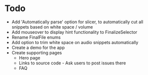 # Todo
  - Add 'Automatically parse' option for slicer, to automatically cut all snippets based on white space / volume
  - Add mouseover to display hint functionality to FinalizeSelector
  - Rename FinalFile enums
  - Add option to trim white space on audio snippets automatically
  - Create a demo for the app
  - Create supporting pages
    - Hero page
    - Links to source code - Ask users to post issues there
    - FAQ